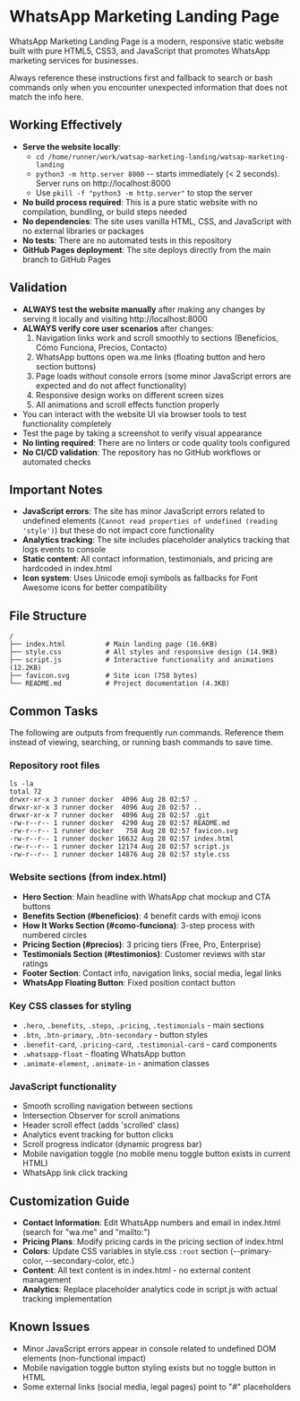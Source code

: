 # WhatsApp Marketing Landing Page

WhatsApp Marketing Landing Page is a modern, responsive static website built with pure HTML5, CSS3, and JavaScript that promotes WhatsApp marketing services for businesses.

Always reference these instructions first and fallback to search or bash commands only when you encounter unexpected information that does not match the info here.

## Working Effectively

- **Serve the website locally**:
  - `cd /home/runner/work/watsap-marketing-landing/watsap-marketing-landing`
  - `python3 -m http.server 8000` -- starts immediately (< 2 seconds). Server runs on http://localhost:8000
  - Use `pkill -f "python3 -m http.server"` to stop the server
- **No build process required**: This is a pure static website with no compilation, bundling, or build steps needed
- **No dependencies**: The site uses vanilla HTML, CSS, and JavaScript with no external libraries or packages
- **No tests**: There are no automated tests in this repository
- **GitHub Pages deployment**: The site deploys directly from the main branch to GitHub Pages

## Validation

- **ALWAYS test the website manually** after making any changes by serving it locally and visiting http://localhost:8000
- **ALWAYS verify core user scenarios** after changes:
  1. Navigation links work and scroll smoothly to sections (Beneficios, Cómo Funciona, Precios, Contacto)
  2. WhatsApp buttons open wa.me links (floating button and hero section buttons)
  3. Page loads without console errors (some minor JavaScript errors are expected and do not affect functionality)
  4. Responsive design works on different screen sizes
  5. All animations and scroll effects function properly
- You can interact with the website UI via browser tools to test functionality completely
- Test the page by taking a screenshot to verify visual appearance
- **No linting required**: There are no linters or code quality tools configured
- **No CI/CD validation**: The repository has no GitHub workflows or automated checks

## Important Notes

- **JavaScript errors**: The site has minor JavaScript errors related to undefined elements (`Cannot read properties of undefined (reading 'style')`) but these do not impact core functionality
- **Analytics tracking**: The site includes placeholder analytics tracking that logs events to console
- **Static content**: All contact information, testimonials, and pricing are hardcoded in index.html
- **Icon system**: Uses Unicode emoji symbols as fallbacks for Font Awesome icons for better compatibility

## File Structure

```
/
├── index.html          # Main landing page (16.6KB)
├── style.css           # All styles and responsive design (14.9KB)  
├── script.js           # Interactive functionality and animations (12.2KB)
├── favicon.svg         # Site icon (758 bytes)
└── README.md           # Project documentation (4.3KB)
```

## Common Tasks

The following are outputs from frequently run commands. Reference them instead of viewing, searching, or running bash commands to save time.

### Repository root files
```
ls -la
total 72
drwxr-xr-x 3 runner docker  4096 Aug 28 02:57 .
drwxr-xr-x 3 runner docker  4096 Aug 28 02:57 ..
drwxr-xr-x 7 runner docker  4096 Aug 28 02:57 .git
-rw-r--r-- 1 runner docker  4290 Aug 28 02:57 README.md
-rw-r--r-- 1 runner docker   758 Aug 28 02:57 favicon.svg
-rw-r--r-- 1 runner docker 16632 Aug 28 02:57 index.html
-rw-r--r-- 1 runner docker 12174 Aug 28 02:57 script.js
-rw-r--r-- 1 runner docker 14876 Aug 28 02:57 style.css
```

### Website sections (from index.html)
- **Hero Section**: Main headline with WhatsApp chat mockup and CTA buttons
- **Benefits Section (#beneficios)**: 4 benefit cards with emoji icons  
- **How It Works Section (#como-funciona)**: 3-step process with numbered circles
- **Pricing Section (#precios)**: 3 pricing tiers (Free, Pro, Enterprise)
- **Testimonials Section (#testimonios)**: Customer reviews with star ratings
- **Footer Section**: Contact info, navigation links, social media, legal links
- **WhatsApp Floating Button**: Fixed position contact button

### Key CSS classes for styling
- `.hero`, `.benefits`, `.steps`, `.pricing`, `.testimonials` - main sections
- `.btn`, `.btn-primary`, `.btn-secondary` - button styles
- `.benefit-card`, `.pricing-card`, `.testimonial-card` - card components
- `.whatsapp-float` - floating WhatsApp button
- `.animate-element`, `.animate-in` - animation classes

### JavaScript functionality
- Smooth scrolling navigation between sections
- Intersection Observer for scroll animations
- Header scroll effect (adds 'scrolled' class)
- Analytics event tracking for button clicks
- Scroll progress indicator (dynamic progress bar)
- Mobile navigation toggle (no mobile menu toggle button exists in current HTML)
- WhatsApp link click tracking

## Customization Guide

- **Contact Information**: Edit WhatsApp numbers and email in index.html (search for "wa.me" and "mailto:")
- **Pricing Plans**: Modify pricing cards in the pricing section of index.html
- **Colors**: Update CSS variables in style.css `:root` section (--primary-color, --secondary-color, etc.)
- **Content**: All text content is in index.html - no external content management
- **Analytics**: Replace placeholder analytics code in script.js with actual tracking implementation

## Known Issues

- Minor JavaScript errors appear in console related to undefined DOM elements (non-functional impact)
- Mobile navigation toggle button styling exists but no toggle button in HTML
- Some external links (social media, legal pages) point to "#" placeholders